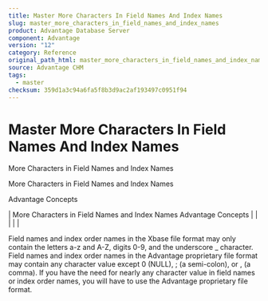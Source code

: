 ```yaml
---
title: Master More Characters In Field Names And Index Names
slug: master_more_characters_in_field_names_and_index_names
product: Advantage Database Server
component: Advantage
version: "12"
category: Reference
original_path_html: master_more_characters_in_field_names_and_index_names.htm
source: Advantage CHM
tags:
  - master
checksum: 359d1a3c94a6fa5f8b3d9ac2af193497c0951f94
---
```


# Master More Characters In Field Names And Index Names

More Characters in Field Names and Index Names

More Characters in Field Names and Index Names

Advantage Concepts

| More Characters in Field Names and Index Names  Advantage Concepts |  |  |  |  |

Field names and index order names in the Xbase file format may only contain the letters a-z and A-Z, digits 0-9, and the underscore \_ character. Field names and index order names in the Advantage proprietary file format may contain any character value except 0 (NULL), ; (a semi-colon), or , (a comma). If you have the need for nearly any character value in field names or index order names, you will have to use the Advantage proprietary file format.
